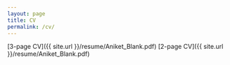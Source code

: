```yaml
---
layout: page
title: CV
permalink: /cv/
---
```


[3-page CV]({{ site.url }}/resume/Aniket_Blank.pdf)
[2-page CV]({{ site.url }}/resume/Aniket_Blank.pdf)

<!-- [3-page CV]({{ site.url }}/assets/cv.pdf) -->
